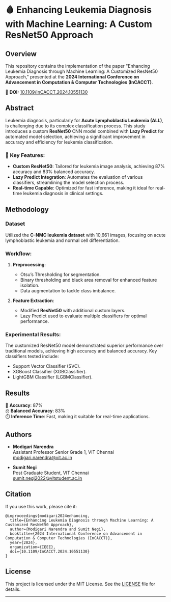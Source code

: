 # 🩸 Enhancing Leukemia Diagnosis with Machine Learning: A Custom ResNet50 Approach

## Overview

This repository contains the implementation of the paper "Enhancing Leukemia Diagnosis through Machine Learning: A Customized ResNet50 Approach," presented at the **2024 International Conference on Advancement in Computation & Computer Technologies (InCACCT)**.

🔗 **DOI:** [10.1109/InCACCT.2024.10551130](https://ieeexplore.ieee.org/document/10551130)

## Abstract

Leukemia diagnosis, particularly for **Acute Lymphoblastic Leukemia (ALL)**, is challenging due to its complex classification process. This study introduces a custom **ResNet50** CNN model combined with **Lazy Predict** for automated model selection, achieving a significant improvement in accuracy and efficiency for leukemia classification.

### 🧠 Key Features:
- **Custom ResNet50**: Tailored for leukemia image analysis, achieving 87% accuracy and 83% balanced accuracy.
- **Lazy Predict Integration**: Automates the evaluation of various classifiers, streamlining the model selection process.
- **Real-time Capable**: Optimized for fast inference, making it ideal for real-time leukemia diagnosis in clinical settings.

## Methodology

### Dataset
Utilized the **C-NMC leukemia dataset** with 10,661 images, focusing on acute lymphoblastic leukemia and normal cell differentiation.

### Workflow:
1. **Preprocessing**: 
   - Otsu’s Thresholding for segmentation.
   - Binary thresholding and black area removal for enhanced feature isolation.
   - Data augmentation to tackle class imbalance.
  
2. **Feature Extraction**:
   - Modified **ResNet50** with additional custom layers.
   - Lazy Predict used to evaluate multiple classifiers for optimal performance.

### Experimental Results:
The customized ResNet50 model demonstrated superior performance over traditional models, achieving high accuracy and balanced accuracy. Key classifiers tested include:

- Support Vector Classifier (SVC).
- XGBoost Classifier (XGBClassifier).
- LightGBM Classifier (LGBMClassifier).

## Results

🚀 **Accuracy**: 87%  
⚖️ **Balanced Accuracy**: 83%  
⏱️ **Inference Time**: Fast, making it suitable for real-time applications.

## Authors

- **Modigari Narendra**  
  Assistant Professor Senior Grade 1, VIT Chennai  
  [modigari.narendra@vit.ac.in](mailto:modigari.narendra@vit.ac.in)

- **Sumit Negi**  
  Post Graduate Student, VIT Chennai  
  [sumit.negi2022@vitstudent.ac.in](mailto:sumit.negi2022@vitstudent.ac.in)

## Citation

If you use this work, please cite it:

```plaintext
@inproceedings{modigari2024enhancing,
  title={Enhancing Leukemia Diagnosis through Machine Learning: A Customized ResNet50 Approach},
  author={Modigari Narendra and Sumit Negi},
  booktitle={2024 International Conference on Advancement in Computation & Computer Technologies (InCACCT)},
  year={2024},
  organization={IEEE},
  doi={10.1109/InCACCT.2024.10551130}
}
```

## License

This project is licensed under the MIT License. See the [LICENSE](LICENSE) file for details.

---
